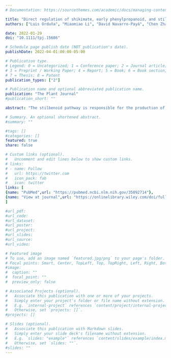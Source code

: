 ```yaml
---
# Documentation: https://sourcethemes.com/academic/docs/managing-content/

title: "Direct regulation of shikimate, early phenylpropanoid, and stilbenoid pathways by Subgroup 2 R2R3-MYBs in grapevine"
authors: ["Luis Orduña", "Miaomiao Li", "David Navarro-Payá", "Chen Zhang", "Antonio Santiago", "Pablo Romero", "Živa Ramšak", "Gabriele Magon", "Janine Höll", "Patrick Merz", "Kristina Gruden",  "Alessandro Vannozzi",  "Dario Cantu", "Jochen Bogs", "Darren C. J. Wong", "Shao-shan Carol Huang", "José Tomás Matus"]

date: 2022-01-29
doi: "10.1111/tpj.15686"

# Schedule page publish date (NOT publication's date).
publishDate: 2022-04-01:00:00-05:00

# Publication type.
# Legend: 0 = Uncategorized; 1 = Conference paper; 2 = Journal article;
# 3 = Preprint / Working Paper; 4 = Report; 5 = Book; 6 = Book section;
# 7 = Thesis; 8 = Patent
publication_types: ["2"]

# Publication name and optional abbreviated publication name.
publication: "The Plant Journal"
#publication_short: ""

abstract: "The stilbenoid pathway is responsible for the production of resveratrol in grapevine (Vitis vinifera L.). A few transcription factors (TFs) have been identified as regulators of this pathway but the extent of this control has not been deeply studied. Here we show how DNA affinity purification sequencing (DAP-Seq) allows for the genome-wide TF-binding site interrogation in grape. We obtained 5190 and 4443 binding events assigned to 4041 and 3626 genes for MYB14 and MYB15, respectively (approximately 40\% of peaks located within −10 kb of transcription start sites). DAP-Seq of MYB14/MYB15 was combined with aggregate gene co-expression networks (GCNs) built from more than 1400 transcriptomic datasets from leaves, fruits, and flowers to narrow down bound genes to a set of high confidence targets. The analysis of MYB14, MYB15, and MYB13, a third uncharacterized member of Subgroup 2 (S2), showed that in addition to the few previously known stilbene synthase (STS) targets, these regulators bind to 30 of 47 STS family genes. Moreover, all three MYBs bind to several PAL, C4H, and 4CL genes, in addition to shikimate pathway genes, the WRKY03 stilbenoid co-regulator and resveratrol-modifying gene candidates among which ROMT2-3 were validated enzymatically. A high proportion of DAP-Seq bound genes were induced in the activated transcriptomes of transient MYB15-overexpressing grapevine leaves, validating our methodological approach for delimiting TF targets. Overall, Subgroup 2 R2R3-MYBs appear to play a key role in binding and directly regulating several primary and secondary metabolic steps leading to an increased flux towards stilbenoid production. The integration of DAP-Seq and reciprocal GCNs offers a rapid framework for gene function characterization using genome-wide approaches in the context of non-model plant species and stands up as a valid first approach for identifying gene regulatory networks of specialized metabolism."

# Summary. An optional shortened abstract.
#summary: ""

#tags: []
#categories: []
featured: true
share: false

# Custom links (optional).
#   Uncomment and edit lines below to show custom links.
# links:
# - name: Follow
#   url: https://twitter.com
#   icon_pack: fab
#   icon: twitter
links: [
{name: "PubMed",url: "https://pubmed.ncbi.nlm.nih.gov/35092714"},
{name: "View at journal",url: "https://onlinelibrary.wiley.com/doi/full/10.1111/tpj.15686"}
]

#url_pdf:
#url_code:
#url_dataset:
#url_poster:
#url_project:
#url_slides:
#url_source:
#url_video:

# Featured image
# To use, add an image named `featured.jpg/png` to your page's folder. 
# Focal points: Smart, Center, TopLeft, Top, TopRight, Left, Right, BottomLeft, Bottom, BottomRight.
#image:
#  caption: ""
#  focal_point: ""
#  preview_only: false

# Associated Projects (optional).
#   Associate this publication with one or more of your projects.
#   Simply enter your project's folder or file name without extension.
#   E.g. `internal-project` references `content/project/internal-project/index.md`.
#   Otherwise, set `projects: []`.
#projects: []

# Slides (optional).
#   Associate this publication with Markdown slides.
#   Simply enter your slide deck's filename without extension.
#   E.g. `slides: "example"` references `content/slides/example/index.md`.
#   Otherwise, set `slides: ""`.
#slides: ""
---
```

